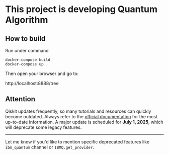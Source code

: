 # This project is developing Quantum Algorithm

## How to build


Run under command

```
docker-compose build
docker-compose up
```

Then open your browser and go to:

http://localhost:8888/tree

## Attention

Qiskit updates frequently, so many tutorials and resources can quickly become outdated.
Always refer to the [official documentation](https://docs.quantum.ibm.com/) for the most up-to-date information.
A major update is scheduled for **July 1, 2025**, which will deprecate some legacy features.

---

Let me know if you'd like to mention specific deprecated features like `ibm_quantum` channel or `IBMQ.get_provider`.
